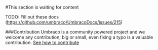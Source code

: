 #This section is waiting for content

TODO: Fill out these docs (https://github.com/umbraco/UmbracoDocs/issues/215)

###Contribution
Umbraco is a community powered project and we welcome any contribution, big or small, even fixing a typo is a valuable contribution.
[See how to contribute](https://github.com/umbraco/Umbraco4Docs)
